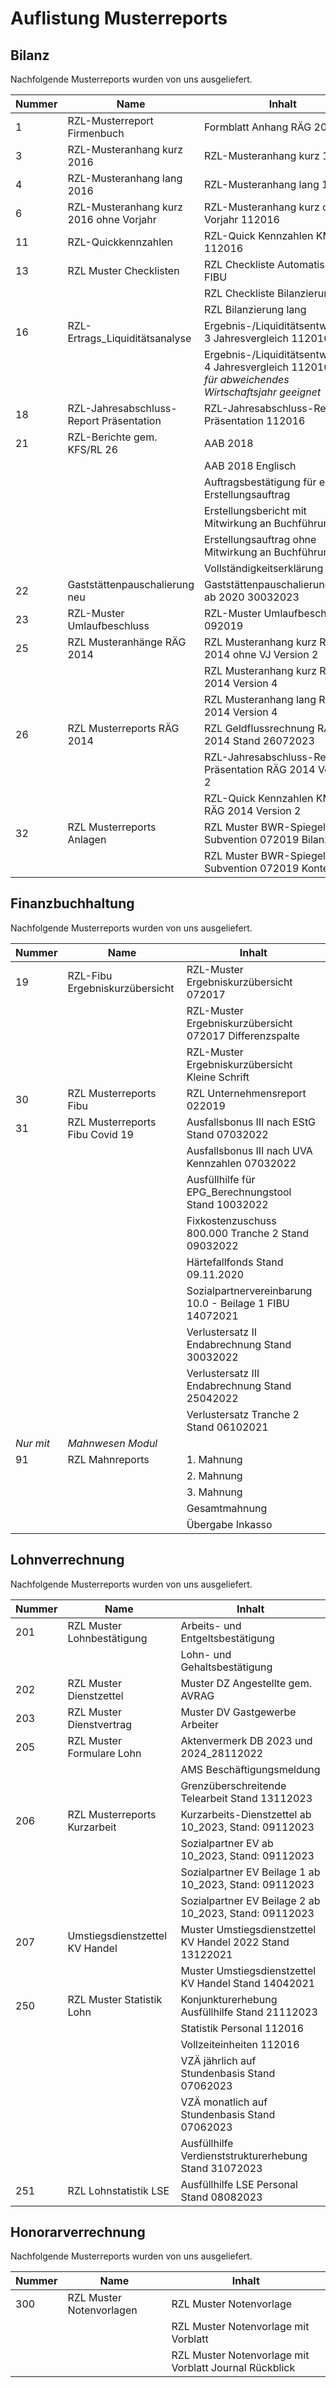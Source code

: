 # Auflistung Musterreports

## Bilanz

Nachfolgende Musterreports wurden von uns ausgeliefert.

| **Nummer** | **Name**                                | **Inhalt**                                                                                                  |
| ---------- | --------------------------------------- | ----------------------------------------------------------------------------------------------------------- |
| 1          | RZL-Musterreport Firmenbuch             | Formblatt Anhang RÄG 2014                                                                                   |
| 3          | RZL-Musteranhang kurz 2016              | RZL-Musteranhang kurz 112016                                                                                |
| 4          | RZL-Musteranhang lang 2016              | RZL-Musteranhang lang 112016                                                                                |
| 6          | RZL-Musteranhang kurz 2016 ohne Vorjahr | RZL-Musteranhang kurz ohne Vorjahr 112016                                                                   |
| 11         | RZL-Quickkennzahlen                     | RZL-Quick Kennzahlen KMU 112016                                                                             |
| 13         | RZL Muster Checklisten                  | RZL Checkliste Automatisierung FIBU                                                                         |
|            |                                         | RZL Checkliste Bilanzierung kurz                                                                            |
|            |                                         | RZL Bilanzierung lang                                                                                       |
| 16         | RZL-Ertrags_Liquiditätsanalyse          | Ergebnis-/Liquiditätsentwicklung 3 Jahresvergleich 112016                                                   |
|            |                                         | Ergebnis-/Liquiditätsentwicklung 4 Jahresvergleich 112016 *Nicht für abweichendes Wirtschaftsjahr geeignet* |
| 18         | RZL-Jahresabschluss-Report Präsentation | RZL-Jahresabschluss-Report Präsentation 112016                                                              |
| 21         | RZL-Berichte gem. KFS/RL 26             | AAB 2018                                                                                                    |
|            |                                         | AAB 2018 Englisch                                                                                           |
|            |                                         | Auftragsbestätigung für einen Erstellungsauftrag                                                            |
|            |                                         | Erstellungsbericht mit Mitwirkung an Buchführung                                                            |
|            |                                         | Erstellungsauftrag ohne Mitwirkung an Buchführung                                                           |
|            |                                         | Vollständigkeitserklärung                                                                                   |
| 22         | Gaststättenpauschalierung neu           | Gaststättenpauschalierung neu ab 2020 30032023                                                              |
| 23         | RZL-Muster Umlaufbeschluss              | RZL-Muster Umlaufbeschluss 092019                                                                           |
| 25         | RZL Musteranhänge RÄG 2014              | RZL Musteranhang kurz RÄG 2014 ohne VJ Version 2                                                            |
|            |                                         | RZL Musteranhang kurz RÄG 2014 Version 4                                                                    |
|            |                                         | RZL Musteranhang lang RÄG 2014 Version 4                                                                    |
| 26         | RZL Musterreports RÄG 2014              | RZL Geldflussrechnung RÄG 2014 Stand 26072023                                                               |
|            |                                         | RZL-Jahresabschluss-Report Präsentation RÄG 2014 Version 2                                                  |
|            |                                         | RZL-Quick Kennzahlen KMU RÄG 2014 Version 2                                                                 |
| 32         | RZL Musterreports Anlagen               | RZL Muster BWR-Spiegel Subvention 072019 Bilanzbasis                                                        |
|            |                                         | RZL Muster BWR-Spiegel Subvention 072019 Kontenbasis                                                        |

## Finanzbuchhaltung

Nachfolgende Musterreports wurden von uns ausgeliefert.

| **Nummer** | **Name**                        | **Inhalt**                                               |
| ---------- | ------------------------------- | -------------------------------------------------------- |
| 19         | RZL-Fibu Ergebniskurzübersicht  | RZL-Muster Ergebniskurzübersicht 072017                  |
|            |                                 | RZL-Muster Ergebniskurzübersicht 072017 Differenzspalte  |
|            |                                 | RZL-Muster Ergebniskurzübersicht Kleine Schrift          |
| 30         | RZL Musterreports Fibu          | RZL Unternehmensreport 022019                            |
| 31         | RZL Musterreports Fibu Covid 19 | Ausfallsbonus III nach EStG Stand 07032022               |
|            |                                 | Ausfallsbonus III nach UVA Kennzahlen 07032022           |
|            |                                 | Ausfüllhilfe für EPG_Berechnungstool Stand 10032022      |
|            |                                 | Fixkostenzuschuss 800.000 Tranche 2 Stand 09032022       |
|            |                                 | Härtefallfonds Stand 09.11.2020                          |
|            |                                 | Sozialpartnervereinbarung 10.0 - Beilage 1 FIBU 14072021 |
|            |                                 | Verlustersatz II Endabrechnung Stand 30032022            |
|            |                                 | Verlustersatz III Endabrechnung Stand 25042022           |
|            |                                 | Verlustersatz Tranche 2 Stand 06102021                   |
| *Nur mit*  | *Mahnwesen Modul*               |                                                          |
| 91         | RZL Mahnreports                 | 1\. Mahnung                                              |
|            |                                 | 2\. Mahnung                                              |
|            |                                 | 3\. Mahnung                                              |
|            |                                 | Gesamtmahnung                                            |
|            |                                 | Übergabe Inkasso                                         |

## Lohnverrechnung

Nachfolgende Musterreports wurden von uns ausgeliefert.

| **Nummer** | **Name**                       | **Inhalt**                                                |
| ---------- | ------------------------------ | --------------------------------------------------------- |
| 201        | RZL Muster Lohnbestätigung     | Arbeits- und Entgeltsbestätigung                          |
|            |                                | Lohn- und Gehaltsbestätigung                              |
| 202        | RZL Muster Dienstzettel        | Muster DZ Angestellte gem. AVRAG                          |
| 203        | RZL Muster Dienstvertrag       | Muster DV Gastgewerbe Arbeiter                            |
| 205        | RZL Muster Formulare Lohn      | Aktenvermerk DB 2023 und 2024_28112022                    |
|            |                                | AMS Beschäftigungsmeldung                                 |
|            |                                | Grenzüberschreitende Telearbeit Stand 13112023            |
| 206        | RZL Musterreports Kurzarbeit   | Kurzarbeits-Dienstzettel ab 10_2023, Stand: 09112023      |
|            |                                | Sozialpartner EV ab 10_2023, Stand: 09112023              |
|            |                                | Sozialpartner EV Beilage 1 ab 10_2023, Stand: 09112023    |
|            |                                | Sozialpartner EV Beilage 2 ab 10_2023, Stand: 09112023    |
| 207        | Umstiegsdienstzettel KV Handel | Muster Umstiegsdienstzettel KV Handel 2022 Stand 13122021 |
|            |                                | Muster Umstiegsdienstzettel KV Handel Stand 14042021      |
| 250        | RZL Muster Statistik Lohn      | Konjunkturerhebung Ausfüllhilfe Stand 21112023            |
|            |                                | Statistik Personal 112016                                 |
|            |                                | Vollzeiteinheiten 112016                                  |
|            |                                | VZÄ jährlich auf Stundenbasis Stand 07062023              |
|            |                                | VZÄ monatlich auf Stundenbasis Stand 07062023             |
|            |                                | Ausfüllhilfe Verdienststrukturerhebung Stand 31072023     |
| 251        | RZL Lohnstatistik LSE          | Ausfüllhilfe LSE Personal Stand 08082023                  |

## Honorarverrechnung

Nachfolgende Musterreports wurden von uns ausgeliefert.

| **Nummer** | **Name**                 | **Inhalt**                                             |
| ---------- | ------------------------ | ------------------------------------------------------ |
| 300        | RZL Muster Notenvorlagen | RZL Muster Notenvorlage                                |
|            |                          | RZL Muster Notenvorlage mit Vorblatt                   |
|            |                          | RZL Muster Notenvorlage mit Vorblatt Journal Rückblick |
